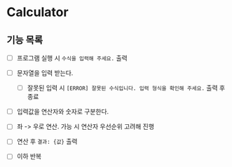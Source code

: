 # Calculator

## 기능 목록
- [ ] 프로그램 실행 시 `수식을 입력해 주세요.` 출력
- [ ] 문자열을 입력 받는다.
  - [ ] 잘못된 입력 시 `[ERROR] 잘못된 수식입니다. 입력 형식을 확인해 주세요.` 출력 후 종료
- [ ] 입력값을 연산자와 숫자로 구분한다.
- [ ] 좌 -> 우로 연산. 가능 시 연산자 우선순위 고려해 진행
- [ ] 연산 후 `결과: {값}` 출력
- [ ] 이하 반복

